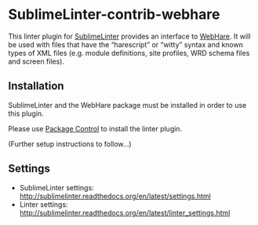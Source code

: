 SublimeLinter-contrib-webhare
================================

This linter plugin for [SublimeLinter](https://github.com/SublimeLinter/SublimeLinter) provides an interface to [WebHare](https://code.webhare.com/). It will be used with files that have the “harescript” or “witty” syntax and known types of XML files (e.g. module definitions, site profiles, WRD schema files and screen files).

## Installation
SublimeLinter and the WebHare package must be installed in order to use this plugin.

Please use [Package Control](https://packagecontrol.io) to install the linter plugin.

(Further setup instructions to follow...)

## Settings
- SublimeLinter settings: http://sublimelinter.readthedocs.org/en/latest/settings.html
- Linter settings: http://sublimelinter.readthedocs.org/en/latest/linter_settings.html
